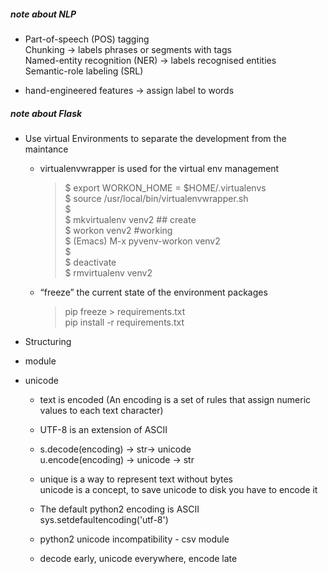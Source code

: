 ##### note about NLP
  * Part-of-speech (POS) tagging  
    Chunking -> labels phrases or segments with tags  
    Named-entity recognition (NER) -> labels recognised entities  
    Semantic-role labeling (SRL)  

  * hand-engineered features -> assign label to words 


##### note about Flask
* Use virtual Environments to separate the development from the maintance 
    - virtualenvwrapper is used for the virtual env management
      > $ export WORKON_HOME = $HOME/.virtualenvs  
        $ source /usr/local/bin/virtualenvwrapper.sh   
        $     
        $ mkvirtualenv venv2  ## create   
        $ workon venv2   #working    
        $ (Emacs) M-x pyvenv-workon venv2   
        $    
        $ deactivate  
        $ rmvirtualenv venv2

    - “freeze” the current state of the environment packages  
      > pip freeze > requirements.txt   
      > pip install -r requirements.txt 

* Structuring
 - module

* unicode 
   - text is encoded (An encoding is a set of rules that assign numeric values to each text character)  
   - UTF-8 is an extension of ASCII  

   - s.decode(encoding) -> str-> unicode  
     u.encode(encoding) -> unicode -> str  

   - unique is a way to represent text without bytes  
    unicode is a concept, to save unicode to disk you have to encode it

   - The default python2 encoding is ASCII  
      sys.setdefaultencoding('utf-8')  

    - python2 unicode incompatibility - csv module   

    - decode early, unicode everywhere, encode late


   
 